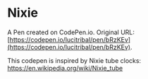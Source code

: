 # Nixie

A Pen created on CodePen.io. Original URL: [https://codepen.io/lucitribal/pen/bRzKEv](https://codepen.io/lucitribal/pen/bRzKEv).

This codepen is  inspired by Nixie tube clocks: https://en.wikipedia.org/wiki/Nixie_tube
